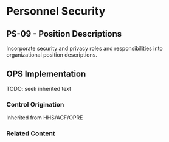 # Personnel Security
## PS-09 - Position Descriptions

Incorporate security and privacy roles and responsibilities into organizational position descriptions.

## OPS Implementation

TODO: seek inherited text

### Control Origination

Inherited from HHS/ACF/OPRE

### Related Content
